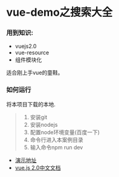 # vue-demo之搜索大全

### 用到知识:
* vuejs2.0
* vue-resource
* 组件模块化

适合刚上手vue的童鞋。

### 如何运行
将本项目下载的本地.
> 1. 安装git
> 2. 安装nodejs
> 3. 配置node环境变量(百度一下)
> 4. 命令行进入本案例目录
> 5. 输入命令npm run dev

* [演示地址](http://cs003.m2828.com/demo/360Search)
* [vue.js 2.0中文文档](http://http://vuefe.cn/)
